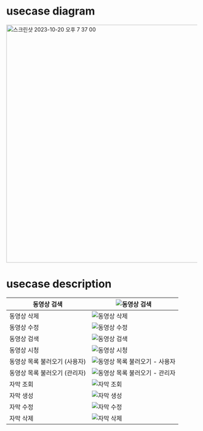 # usecase diagram
<img width="628" alt="스크린샷 2023-10-20 오후 7 37 00" src="https://github.com/minseo2000/db_project/assets/59526414/22e11ace-cfcd-48e3-8665-6b86cc8f2092">


# usecase description
| 동영상 검색            |![동영상 검색](https://github.com/minseo2000/db_project/assets/59526414/7f5a8d3d-db7a-40b3-8b3d-d13cb70c2ed9)|
|-------------------|---|
| 동영상 삭제            |![동영상 삭제](https://github.com/minseo2000/db_project/assets/59526414/8fd58f55-8357-4ca8-8caf-2447f95fd6d7)|
| 동영상 수정            |![동영상 수정](https://github.com/minseo2000/db_project/assets/59526414/1bace10a-d60c-4602-9105-39a6c99a05a0)|
| 동영상 검색            |![동영상 검색](https://github.com/minseo2000/db_project/assets/59526414/2ee3ea35-a4b2-4171-afd5-a58b7b9c164d)|
| 동영상 시청            |![동영상 시청](https://github.com/minseo2000/db_project/assets/59526414/7295f02f-5031-4b0a-8ad0-725b2f7e6d18)|
| 동영상 목록 불러오기 (사용자) |![동영상 목록 불러오기 - 사용자](https://github.com/minseo2000/db_project/assets/59526414/eaa168f1-d4da-4175-8566-268071ad6d1e)|
| 동영상 목록 불러오기 (관리자) |![동영상 목록 불러오기 - 관리자](https://github.com/minseo2000/db_project/assets/59526414/20bb8a90-1004-409b-b4c9-7b032ffe069d)|
| 자막 조회             |![자막 조회](https://github.com/minseo2000/db_project/assets/59526414/31a25e22-018a-4894-b8ac-d9081790c031)|
| 자막 생성             |![자막 생성](https://github.com/minseo2000/db_project/assets/59526414/acb81cfc-3872-40b3-b5f4-cf0b6f28f2f6)|
| 자막 수정             |![자막 수정](https://github.com/minseo2000/db_project/assets/59526414/5ecca356-913d-40ef-92b2-a122acd17148)|
| 자막 삭제             |![자막 삭제](https://github.com/minseo2000/db_project/assets/59526414/bffc2d30-ca27-4b84-ba9d-266d39c06b0d)|
